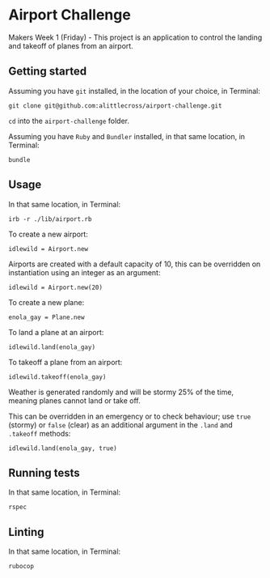 # Airport Challenge

Makers Week 1 (Friday) - This project is an application to control the landing and takeoff of planes from an airport.

## Getting started

Assuming you have `git` installed, in the location of your choice, in Terminal:

`git clone git@github.com:alittlecross/airport-challenge.git`

`cd` into the `airport-challenge` folder.

Assuming you have `Ruby` and `Bundler` installed, in that same location, in Terminal:

`bundle`

## Usage

In that same location, in Terminal:

`irb -r ./lib/airport.rb`

To create a new airport:

`idlewild = Airport.new`

Airports are created with a default capacity of 10, this can be overridden on instantiation using an integer as an argument:

`idlewild = Airport.new(20)`

To create a new plane:

`enola_gay = Plane.new`

To land a plane at an airport:

`idlewild.land(enola_gay)`

To takeoff a plane from an airport:

`idlewild.takeoff(enola_gay)`

Weather is generated randomly and will be stormy 25% of the time, meaning planes cannot land or take off.

This can be overridden in an emergency or to check behaviour; use `true` (stormy) or `false` (clear) as an additional argument in the `.land` and `.takeoff` methods:

`idlewild.land(enola_gay, true)`

## Running tests

In that same location, in Terminal:

`rspec`

## Linting

In that same location, in Terminal:

`rubocop`
